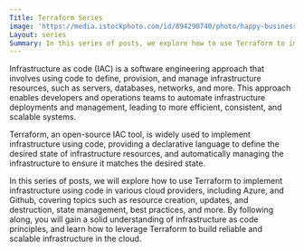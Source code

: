 ```yaml
---
Title: Terraform Series
image: 'https://media.istockphoto.com/id/894290740/photo/happy-business-leader-presenting-his-team-a-new-business-plan-on-whiteboard.jpg?b=1&s=170667a&w=0&k=20&c=QbEHpaZmBkJ3tlhP-s94Gi1Ff9Qc5P0o6obMkVr_sJ4='
Layout: series
Summary: In this series of posts, we explore how to use Terraform to implement infrastructure using code in various cloud providers like Azure and Github.
---
```

Infrastructure as code (IAC) is a software engineering approach that involves using code to define, provision, and manage infrastructure resources, such as servers, databases, networks, and more. This approach enables developers and operations teams to automate infrastructure deployments and management, leading to more efficient, consistent, and scalable systems.

Terraform, an open-source IAC tool, is widely used to implement infrastructure using code, providing a declarative language to define the desired state of infrastructure resources, and automatically managing the infrastructure to ensure it matches the desired state.

In this series of posts, we will explore how to use Terraform to implement infrastructure using code in various cloud providers, including Azure, and Github, covering topics such as resource creation, updates, and destruction, state management, best practices, and more. By following along, you will gain a solid understanding of infrastructure as code principles, and learn how to leverage Terraform to build reliable and scalable infrastructure in the cloud.
